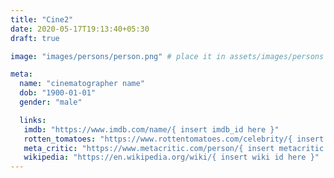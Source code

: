 ```yaml
---
title: "Cine2"
date: 2020-05-17T19:13:40+05:30
draft: true

image: "images/persons/person.png" # place it in assets/images/persons

meta:
  name: "cinematographer name"
  dob: "1900-01-01"
  gender: "male"

  links:
   imdb: "https://www.imdb.com/name/{ insert imdb_id here }"
   rotten_tomatoes: "https://www.rottentomatoes.com/celebrity/{ insert rt id here }"
   meta_critic: "https://www.metacritic.com/person/{ insert metacritic id here }"
   wikipedia: "https://en.wikipedia.org/wiki/{ insert wiki id here }"
---
```

